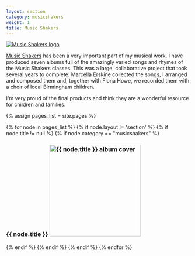 ```yaml
---
layout: section
category: musicshakers
weight: 1
title: Music Shakers
---
```

<aside class="inset right"><a href="http://www.musicshakers.com/" title="Music Shakers site"><img src="http://www.musicshakers.com/musicshakerslogo.jpg" title="Music Shakers logo"></a></aside>

[Music Shakers](http://www.musicshakers.com/) has been a very important part of my musical work. I have produced seven albums full of the amazingly varied songs and rhymes of the Music Shakers classes. This was a large, collaborative project that took several years to complete: Marcella Erskine collected the songs, I arranged and composed them and, together with Fiona Howe, we recorded them with a choir of local Birmingham children. 

I'm very proud of the final products and think they are a wonderful resource for children and families.

{% assign pages_list = site.pages %}

<section>
{% for node in pages_list %}
  {% if node.layout != 'section' %}
  {% if node.title != null %}
    {% if node.category == "musicshakers" %}
  <article>
    <a class="section-list" href="{{ node.url }}"><h3>{{ node.title }}
    <img src="{{ node.image }}" title="{{ node.title }} album cover" width="250"></h3>
    </a>
  </article>
    {% endif %}
  {% endif %}
  {% endif %}
{% endfor %}
</section>
